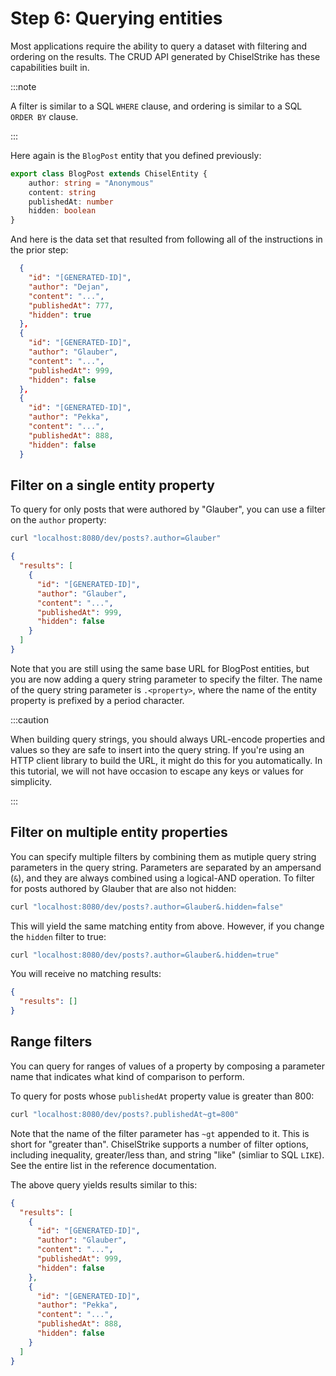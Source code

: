 # Step 6: Querying entities

Most applications require the ability to query a dataset with filtering and
ordering on the results. The CRUD API generated by ChiselStrike has these
capabilities built in.

:::note

A filter is similar to a SQL `WHERE` clause, and ordering is similar to a SQL
`ORDER BY` clause.

:::

Here again is the `BlogPost` entity that you defined previously:

```ts title="my-backend/models/BlogPost.ts"
export class BlogPost extends ChiselEntity {
    author: string = "Anonymous"
    content: string
    publishedAt: number
    hidden: boolean
}
```

And here is the data set that resulted from following all of the instructions in
the prior step:

```json
  {
    "id": "[GENERATED-ID]",
    "author": "Dejan",
    "content": "...",
    "publishedAt": 777,
    "hidden": true
  },
  {
    "id": "[GENERATED-ID]",
    "author": "Glauber",
    "content": "...",
    "publishedAt": 999,
    "hidden": false
  },
  {
    "id": "[GENERATED-ID]",
    "author": "Pekka",
    "content": "...",
    "publishedAt": 888,
    "hidden": false
  }
```

## Filter on a single entity property

To query for only posts that were authored by "Glauber", you can use a filter on
the `author` property:

```bash
curl "localhost:8080/dev/posts?.author=Glauber"
```

```json
{
  "results": [
    {
      "id": "[GENERATED-ID]",
      "author": "Glauber",
      "content": "...",
      "publishedAt": 999,
      "hidden": false
    }
  ]
}
```

Note that you are still using the same base URL for BlogPost entities, but you
are now adding a query string parameter to specify the filter. The name of the
query string parameter is `.<property>`, where the name of the entity property is
prefixed by a period character.

:::caution

When building query strings, you should always URL-encode properties and values
so they are safe to insert into the query string. If you're using an HTTP client
library to build the URL, it might do this for you automatically. In this
tutorial, we will not have occasion to escape any keys or values for simplicity.

:::

## Filter on multiple entity properties

You can specify multiple filters by combining them as mutiple query string
parameters in the query string. Parameters are separated by an ampersand (`&`),
and they are always combined using a logical-AND operation. To filter for posts
authored by Glauber that are also not hidden:

```bash
curl "localhost:8080/dev/posts?.author=Glauber&.hidden=false"
```

This will yield the same matching entity from above.  However, if you change the
`hidden` filter to true:

```bash
curl "localhost:8080/dev/posts?.author=Glauber&.hidden=true"
```

You will receive no matching results:

```json
{
  "results": []
}
```

## Range filters

You can query for ranges of values of a property by composing a parameter name
that indicates what kind of comparison to perform.

To query for posts whose `publishedAt` property value is greater than 800:

```bash
curl "localhost:8080/dev/posts?.publishedAt~gt=800"
```

Note that the name of the filter parameter has `~gt` appended to it. This is
short for "greater than". ChiselStrike supports a number of filter options,
including inequality, greater/less than, and string "like" (simliar to SQL
`LIKE`). See the entire list in the reference documentation.

The above query yields results similar to this:

```json
{
  "results": [
    {
      "id": "[GENERATED-ID]",
      "author": "Glauber",
      "content": "...",
      "publishedAt": 999,
      "hidden": false
    },
    {
      "id": "[GENERATED-ID]",
      "author": "Pekka",
      "content": "...",
      "publishedAt": 888,
      "hidden": false
    }
  ]
}
```

